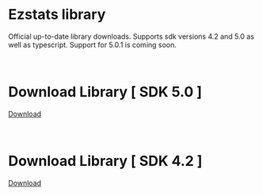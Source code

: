 # Ezstats library
Official up-to-date library downloads. Supports sdk versions 4.2 and 5.0 as well as typescript. Support for 5.0.1 is coming soon. 

<br>

# Download Library  [ SDK 5.0 ]
[Download](../master/5.0-installer.bat)

<br>

# Download Library  [ SDK 4.2 ]
[Download](../master/4.2-installer.bat)
                        

